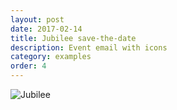 ```yaml
---
layout: post
date: 2017-02-14
title: Jubilee save-the-date
description: Event email with icons
category: examples
order: 4
---
```


![Jubilee]({{site.image_path}}/{{page.category}}/jubilee.jpg)
